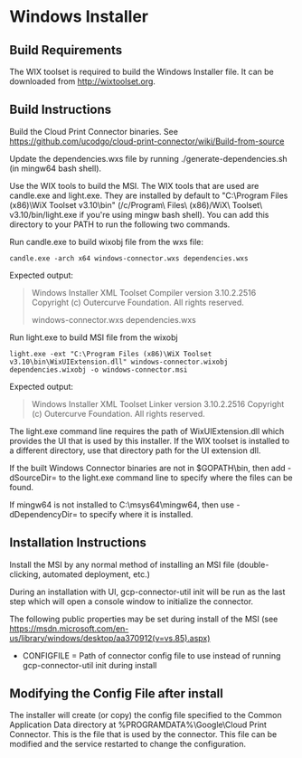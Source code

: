 # Windows Installer

## Build Requirements
The WIX toolset is required to build the Windows Installer file. 
It can be downloaded from http://wixtoolset.org.

## Build Instructions
Build the Cloud Print Connector binaries.  See https://github.com/ucodgo/cloud-print-connector/wiki/Build-from-source

Update the dependencies.wxs file by running ./generate-dependencies.sh (in mingw64 bash shell).

Use the WIX tools to build the MSI.  The WIX tools that are used are candle.exe 
and light.exe.  They are installed by default to
"C:\Program Files (x86)\WiX Toolset v3.10\bin"
(/c/Program\ Files\ (x86)/WiX\ Toolset\ v3.10/bin/light.exe if you're using
mingw bash shell).  You can add this directory to your PATH to run the following
two commands.

Run candle.exe to build wixobj file from the wxs file:
```
candle.exe -arch x64 windows-connector.wxs dependencies.wxs
```

Expected output:
> Windows Installer XML Toolset Compiler version 3.10.2.2516
> Copyright (c) Outercurve Foundation. All rights reserved.
> 
> windows-connector.wxs
> dependencies.wxs


Run light.exe to build MSI file from the wixobj
```
light.exe -ext "C:\Program Files (x86)\WiX Toolset v3.10\bin\WixUIExtension.dll" windows-connector.wixobj dependencies.wixobj -o windows-connector.msi
```

Expected output:
> Windows Installer XML Toolset Linker version 3.10.2.2516
> Copyright (c) Outercurve Foundation. All rights reserved.

The light.exe command line requires the path of WixUIExtension.dll which 
provides the UI that is used by this installer.  If the WIX toolset is installed
to a different directory, use that directory path for the UI extension dll.

If the built Windows Connector binaries are not in $GOPATH\bin, then add -dSourceDir=<Path> 
to the light.exe command line to specify where the files can be found.

If mingw64 is not installed to C:\msys64\mingw64, then use -dDependencyDir=<Path> 
to specify where it is installed.

## Installation Instructions
Install the MSI by any normal method of installing an MSI file (double-clicking, automated deployment, etc.)

During an installation with UI, gcp-connector-util init will be run as the last step which 
will open a console window to initialize the connector.

The following public properties may be set during install of the MSI 
(see https://msdn.microsoft.com/en-us/library/windows/desktop/aa370912(v=vs.85).aspx) 
* CONFIGFILE = Path of connector config file to use instead of running gcp-connector-util init during install

## Modifying the Config File after install
The installer will create (or copy) the config file specified to the Common
Application Data directory at %PROGRAMDATA%\Google\Cloud Print Connector.
This is the file that is used by the connector.  This file can be modified
and the service restarted to change the configuration.
